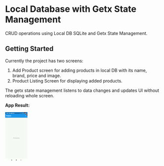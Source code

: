 # Local Database with Getx State Management

CRUD operations using Local DB SQLite and Getx State Management.

## Getting Started

Currently the project has two screens:
1. Add Product screen for adding products in local DB with its name, brand, price and image.
2. Product Listing Screen for displaying added products.

The getx state management listens to data changes and updates UI without reloading whole screen.

**App Result:**

![alt text](https://github.com/Dharmik14/flutter_local_database_with_getx_state_management/blob/main/assets/screen_records/screen_record_Add_product.gif "Logo Title Text 1")

<!-- https://github.com/Dharmik14/flutter_local_database_with_getx_state_management/blob/main/assets/screen_records/screen_record_Add_product.gif -->
